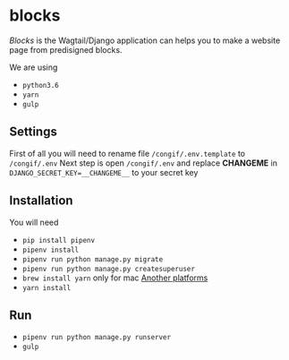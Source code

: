 # blocks

*Blocks* is the Wagtail/Django application can helps you 
to make a website page from predisigned blocks.

We are using
- ``python3.6``
- ``yarn``
- ``gulp``

Settings
---------------
First of all you will need to rename file ``/congif/.env.template`` to ``/congif/.env``
Next step is open ``/congif/.env`` and replace __CHANGEME__ in ``DJANGO_SECRET_KEY=__CHANGEME__`` to your secret key

Installation
------------
You will need
- ``pip install pipenv``
- ``pipenv install``
- ``pipenv run python manage.py migrate``
- ``pipenv run python manage.py createsuperuser``
- ``brew install yarn`` only for mac [Another platforms](https://yarnpkg.com/lang/en/docs/install/#mac-tab)
- ``yarn install``

Run
---
- ``pipenv run python manage.py runserver``
- ``gulp``